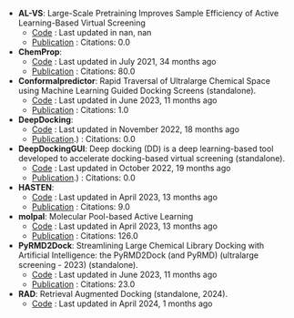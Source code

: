 - **AL-VS**: Large-Scale Pretraining Improves Sample Efficiency of Active Learning-Based Virtual Screening
	- [Code](github.com/molecularinformatics/PretrainedAL-VS) : Last updated in nan, nan
	- [Publication](https://doi.org/10.1021/acs.jcim.3c01938) : Citations: 0.0
- **ChemProp**: 
	- [Code](https://github.com/aamini/chemprop) : Last updated in July 2021, 34 months ago
	- [Publication](https://doi.org/10.1021/acscentsci.1c00546) : Citations: 80.0
- **Conformalpredictor**: Rapid Traversal of Ultralarge Chemical Space using Machine Learning Guided Docking Screens (standalone).
	- [Code](https://github.com/Carlssonlab/conformalpredictor) : Last updated in June 2023, 11 months ago
	- [Publication](https://doi.org/10.26434/chemrxiv-2023-w3x36) : Citations: 1.0
- **DeepDocking**: 
	- [Code](https://github.com/jamesgleave/Deep-Docking-NonAutomated) : Last updated in November 2022, 18 months ago
	- [Publication](https://doi.org/10.1021/acscentsci.0c00229).) : Citations: 0.0
- **DeepDockingGUI**: Deep docking (DD) is a deep learning-based tool developed to accelerate docking-based virtual screening (standalone).
	- [Code](https://github.com/jamesgleave/DeepDockingGUI) : Last updated in October 2022, 19 months ago
	- [Publication](https://doi.org/10.1021/acscentsci.0c00229).) : Citations: 0.0
- **HASTEN**: 
	- [Code](https://github.com/TuomoKalliokoski/HASTEN) : Last updated in April 2023, 13 months ago
	- [Publication](https://doi.org/10.1002/minf.202100089) : Citations: 9.0
- **molpal**: Molecular Pool-based Active Learning
	- [Code](https://github.com/coleygroup/molpal) : Last updated in April 2023, 13 months ago
	- [Publication](https://doi.org/10.1039/D0SC06805E) : Citations: 126.0
- **PyRMD2Dock**: Streamlining Large Chemical Library Docking with Artificial Intelligence: the PyRMD2Dock (and PyRMD) (ultralarge screening - 2023) (standalone).
	- [Code](https://github.com/cosconatilab/PyRMD) : Last updated in June 2023, 11 months ago
	- [Publication](https://doi.org/10.1021/acs.jcim.1c00653) : Citations: 23.0
- **RAD**: Retrieval Augmented Docking (standalone, 2024).
	- [Code](https://github.com/keiserlab/rad) : Last updated in April 2024, 1 months ago
